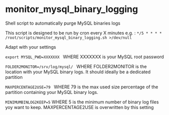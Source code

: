 # monitor_mysql_binary_logging
Shell script to automatically purge MySQL binaries logs

This script is designed to be run by cron every X minutes
e.g. :
`*/5 * * * * /root/scripts/monitor_mysql_binary_logging.sh >/dev/null`

Adapt with your settings

`export MYSQL_PWD=XXXXXXX
`
WHERE XXXXXXX is your MySQL root password

`FOLDER2MONITOR=/srv/log/mysql/
`
WHERE FOLDER2MONITOR is the location with your MySQL binary logs. It should ideally be a dedicated partition

`MAXPERCENTAGE2USE=79
` WHERE 79 is the max used size percentage of the partition containing your MySQL binary logs.

`MINIMUMBINLOG2KEEP=5`
WHERE 5 is the minimum number of binary log files yoy want to keep. MAXPERCENTAGE2USE is overwritten by this setting
